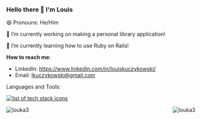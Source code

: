 ### Hello there 👋 I'm Louis

😄 Pronouns: He/Him

🔭 I’m currently working on making a personal library application!

🌱 I’m currently learning how to use Ruby on Rails!

**How to reach me**: 
- LinkedIn: https://www.linkedin.com/in/louiskuczykowski/
- Email: lkuczykowski@gmail.com

Languages and Tools:
<p align="left">
  <a href="https://skillicons.dev">
    <img src="https://skillicons.dev/icons?i=js,ts,html,css,tailwind,babel,react,d3,jest,nodejs,webpack,git,azure,express,aws,electron,jquery,mongodb, sass,)](https://skillicons.dev" alt="list of tech stack icons"/>
  </a>
</p>

<p><img align="left" src="https://github-readme-stats.vercel.app/api/top-langs?username=louka3&show_icons=true&locale=en&layout=compact" alt="louka3" /></p>

<p><img align="right" src="https://github-readme-streak-stats.herokuapp.com/?user=louka3&" alt="louka3" /></p>
